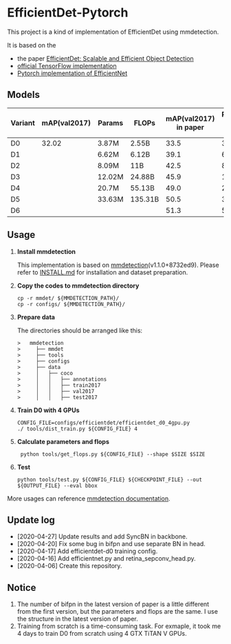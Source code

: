 # EfficientDet-Pytorch
This project is a kind of implementation of EfficientDet using mmdetection.

It is based on the

* the paper [EfficientDet: Scalable and Efficient Object Detection](https://arxiv.org/abs/1911.09070)
* [official TensorFlow implementation](https://github.com/google/automl)
* [Pytorch implementation of EfficientNet](https://github.com/lukemelas/EfficientNet-PyTorch)

## Models

| Variant | mAP(val2017) | Params | FLOPs   | mAP(val2017) in paper | Params in paper | FLOPs in paper |
| ------- | ------------ | ------ | ------- | --------------------- | --------------- | -------------- |
| D0      | 32.02        | 3.87M  | 2.55B   | 33.5                  | 3.9M            | 2.5B           |
| D1      |              | 6.62M  | 6.12B   | 39.1                  | 6.6M            | 6.1B           |
| D2      |              | 8.09M  | 11B     | 42.5                  | 8.1M            | 11B            |
| D3      |              | 12.02M | 24.88B  | 45.9                  | 12M             | 25B            |
| D4      |              | 20.7M  | 55.13B  | 49.0                  | 21M             | 55B            |
| D5      |              | 33.63M | 135.31B | 50.5                  | 34M             | 135B           |
| D6      |              |        |         | 51.3                  | 52M             | 226B           |

## Usage

1. **Install mmdetection**

   This implementation is based on [mmdetection](https://github.com/open-mmlab/mmdetection)(v1.1.0+8732ed9). Please refer to [INSTALL.md](docs/INSTALL.md) for installation and dataset preparation.

2. **Copy the codes to mmdetection directory**

   ```shell
   cp -r mmdet/ ${MMDETECTION_PATH}/
   cp -r configs/ ${MMDETECTION_PATH}/
   ```

 3. **Prepare data**

     The directories should be arranged like this:
     
        >   mmdetection
        >     ├── mmdet
        >     ├── tools
        >     ├── configs
        >     ├── data
        >     │   ├── coco
        >     │   │   ├── annotations
        >     │   │   ├── train2017
        >     │   │   ├── val2017
        >     │   │   ├── test2017


 4. **Train D0 with 4 GPUs**

    ```shell
    CONFIG_FILE=configs/efficientdet/efficientdet_d0_4gpu.py
    ./ tools/dist_train.py ${CONFIG_FILE} 4
    ```

 5. **Calculate parameters and flops**

     ```shell
      python tools/get_flops.py ${CONFIG_FILE} --shape $SIZE $SIZE
     ```

6. **Test**

   ```shell
   python tools/test.py ${CONFIG_FILE} ${CHECKPOINT_FILE} --out  ${OUTPUT_FILE} --eval bbox
   ```

More usages can reference [mmdetection documentation](https://mmdetection.readthedocs.io/en/latest/GETTING_STARTED.html#inference-with-pretrained-models).

## Update log

- [2020-04-27] Update results and add SyncBN in backbone.
- [2020-04-20] Fix some bug in bifpn and use separate BN in head.
- [2020-04-17] Add efficientdet-d0 training config.
- [2020-04-16] Add efficientnet.py and retina_sepconv_head.py.
- [2020-04-06] Create this repository.

## Notice

1. The number of bifpn in the latest version of paper is a little different from the first version, but the parameters and flops are the same. I use the structure in the latest version of paper.
2. Training from scratch is a time-consuming task. For exmaple, it took me 4 days to train D0 from scratch using 4 GTX TiTAN V GPUs.



